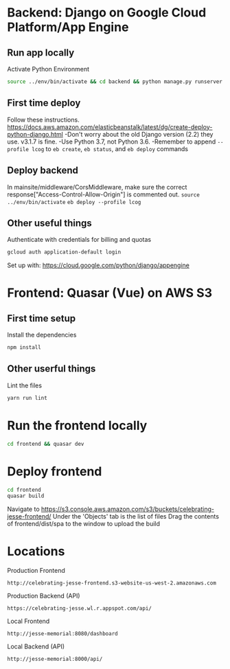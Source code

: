 # Backend: Django on Google Cloud Platform/App Engine

## Run app locally
Activate Python Environment
```bash
source ../env/bin/activate && cd backend && python manage.py runserver
```

## First time deploy
Follow these instructions.
https://docs.aws.amazon.com/elasticbeanstalk/latest/dg/create-deploy-python-django.html
-Don't worry about the old Django version (2.2) they use. v3.1.7 is fine.
-Use Python 3.7, not Python 3.6.
-Remember to append ```--profile lcog``` to ```eb create```, ```eb status```, and ```eb deploy``` commands

## Deploy backend
In mainsite/middleware/CorsMiddleware, make sure the correct response["Access-Control-Allow-Origin"] is commented out.
`source ../env/bin/activate`
`eb deploy --profile lcog`

## Other useful things
Authenticate with credentials for billing and quotas
```bash
gcloud auth application-default login
```
Set up with: https://cloud.google.com/python/django/appengine

# Frontend: Quasar (Vue) on AWS S3

## First time setup
Install the dependencies
```bash
npm install
```

## Other userful things
Lint the files
```bash
yarn run lint
```



# Run the frontend locally
```bash
cd frontend && quasar dev
```

# Deploy frontend
```bash
cd frontend
quasar build
```
Navigate to https://s3.console.aws.amazon.com/s3/buckets/celebrating-jesse-frontend/
Under the 'Objects' tab is the list of files
Drag the contents of frontend/dist/spa to the window to upload the build

# Locations
Production Frontend
```url
http://celebrating-jesse-frontend.s3-website-us-west-2.amazonaws.com
```
Production Backend (API)
```url
https://celebrating-jesse.wl.r.appspot.com/api/
```

Local Frontend
```url
http://jesse-memorial:8080/dashboard
```
Local Backend (API)
```url
http://jesse-memorial:8000/api/
```